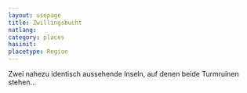 ```yaml
---
layout: usepage
title: Zwillingsbucht
natlang:
category: places
hasinit:
placetype: Region
---
```


Zwei nahezu identisch aussehende Inseln, auf denen beide Turmruinen stehen...